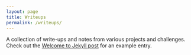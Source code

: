 ```yaml
---
layout: page
title: Writeups
permalink: /writeups/
---
```


A collection of write-ups and notes from various projects and challenges.
Check out the [Welcome to Jekyll post](/2023/02/26/welcome-to-jekyll.html) for an example entry.

